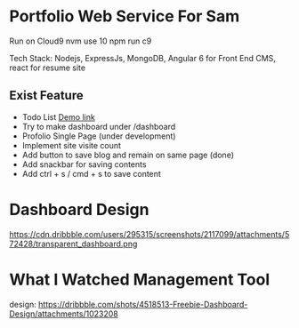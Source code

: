 # Portfolio Web Service For Sam

Run on Cloud9
nvm use 10
npm run c9

Tech Stack: Nodejs, ExpressJs, MongoDB, Angular 6 for Front End CMS, react for resume site

## Exist Feature

* Todo List [Demo link](https://samliweisen.github.io/#/todo)
* Try to make dashboard under /dashboard
* Profolio Single Page (under development)
* Implement site visite count
* Add button to save blog and remain on same page (done)
* Add snackbar for saving contents
* Add ctrl + s / cmd + s to save content

# Dashboard Design
https://cdn.dribbble.com/users/295315/screenshots/2117099/attachments/572428/transparent_dashboard.png

# What I Watched Management Tool
design: https://dribbble.com/shots/4518513-Freebie-Dashboard-Design/attachments/1023208